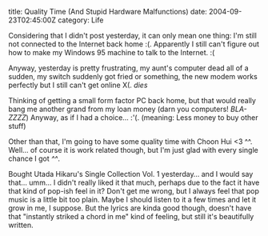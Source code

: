 title: Quality Time (And Stupid Hardware Malfunctions)
date: 2004-09-23T02:45:00Z
category: Life

Considering that I didn't post yesterday, it can only mean one thing: I'm still not connected to the Internet back home :(. Apparently I still can't figure out how to make my Windows 95 machine to talk to the Internet. :(

Anyway, yesterday is pretty frustrating, my aunt's computer dead all of a sudden, my switch suddenly got fried or something, the new modem works perfectly but I still can't get online X(. *dies*

Thinking of getting a small form factor PC back home, but that would really bang me another grand from my loan money (darn you computers! *BLA-ZZZZ*) Anyway, as if I had a choice… :'(. (meaning: Less money to buy other stuff)

Other than that, I'm going to have some quality time with Choon Hui <3 ^^. Well… of course it is work related though, but I'm just glad with every single chance I got *^^*.

Bought Utada Hikaru's Single Collection Vol. 1 yesterday… and I would say that… umm… I didn't really liked it that much, perhaps due to the fact it have that kind of pop-ish feel in it? Don't get me wrong, but I always feel that pop music is a little bit too plain. Maybe I should listen to it a few times and let it grow in me, I suppose. But the lyrics are kinda good though, doesn't have that "instantly striked a chord in me" kind of feeling, but still it's beautifully written.
